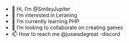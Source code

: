 - 👋 Hi, I’m @SmileyJupiter
- 👀 I’m interested in Leraning
- 🌱 I’m currently learning PHP
- 💞️ I’m looking to collaborate on creating games
- 📫 How to reach me @juswadagreat -discord

<!---
SmileyJupiter/SmileyJupiter is a ✨ special ✨ repository because its `README.md` (this file) appears on your GitHub profile.
You can click the Preview link to take a look at your changes.
--->
